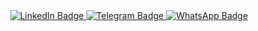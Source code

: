 <div id="badges" align=center>
  <a href="https://www.linkedin.com/in/behrad-shirkavand">
   <img src="https://img.shields.io/badge/LinkedIn-blue?logo=linkedin&logocolor=white&style=flat" alt="LinkedIn Badge"/>
  </a>
  
  <a href="https://t.me/bdshd2002">
   <img src="https://img.shields.io/badge/Telegram-white?logo=telegram&logocolor=white&style=flat" alt="Telegram Badge"/>
  </a>
  
  <a href="https://wa.link/50rjek">
   <img src="https://img.shields.io/badge/WhatsApp-darkgreen?logo=whatsapp&logocolor=green&style=flat" alt="WhatsApp Badge"/>
  </a>
</div>

<!--
**BehradShirkavand/BehradShirkavand** is a ✨ _special_ ✨ repository because its `README.md` (this file) appears on your GitHub profile.

Here are some ideas to get you started:

- 🔭 I’m currently working on ...
- 🌱 I’m currently learning django
- 👯 I’m looking to collaborate on ...
- 🤔 I’m looking for help with ...
- 💬 Ask me about ...
- 📫 How to reach me: ...
- 😄 Pronouns: ...
- ⚡ Fun fact: ...
-->
